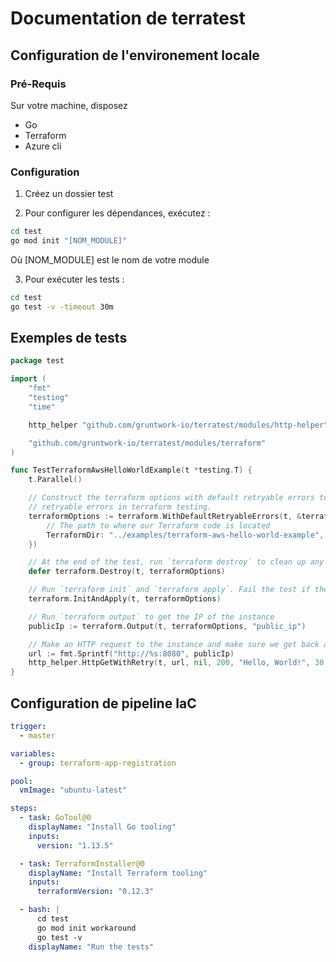 # Documentation de terratest

## Configuration de l'environement locale

### Pré-Requis

Sur votre machine, disposez

- Go
- Terraform
- Azure cli

### Configuration

1. Créez un dossier test

2. Pour configurer les dépendances, exécutez :

```bash
cd test
go mod init "[NOM_MODULE]"
```

Où [NOM_MODULE] est le nom de votre module

3. Pour exécuter les tests :

```bash
cd test
go test -v -timeout 30m
```

## Exemples de tests

```go
package test

import (
	"fmt"
	"testing"
	"time"

	http_helper "github.com/gruntwork-io/terratest/modules/http-helper"

	"github.com/gruntwork-io/terratest/modules/terraform"
)

func TestTerraformAwsHelloWorldExample(t *testing.T) {
	t.Parallel()

	// Construct the terraform options with default retryable errors to handle the most common
	// retryable errors in terraform testing.
	terraformOptions := terraform.WithDefaultRetryableErrors(t, &terraform.Options{
		// The path to where our Terraform code is located
		TerraformDir: "../examples/terraform-aws-hello-world-example",
	})

	// At the end of the test, run `terraform destroy` to clean up any resources that were created.
	defer terraform.Destroy(t, terraformOptions)

	// Run `terraform init` and `terraform apply`. Fail the test if there are any errors.
	terraform.InitAndApply(t, terraformOptions)

	// Run `terraform output` to get the IP of the instance
	publicIp := terraform.Output(t, terraformOptions, "public_ip")

	// Make an HTTP request to the instance and make sure we get back a 200 OK with the body "Hello, World!"
	url := fmt.Sprintf("http://%s:8080", publicIp)
	http_helper.HttpGetWithRetry(t, url, nil, 200, "Hello, World!", 30, 5*time.Second)
}
```

## Configuration de pipeline IaC

```yaml
trigger:
  - master

variables:
  - group: terraform-app-registration

pool:
  vmImage: "ubuntu-latest"

steps:
  - task: GoTool@0
    displayName: "Install Go tooling"
    inputs:
      version: "1.13.5"

  - task: TerraformInstaller@0
    displayName: "Install Terraform tooling"
    inputs:
      terraformVersion: "0.12.3"

  - bash: |
      cd test
      go mod init workaround
      go test -v
    displayName: "Run the tests"
```
